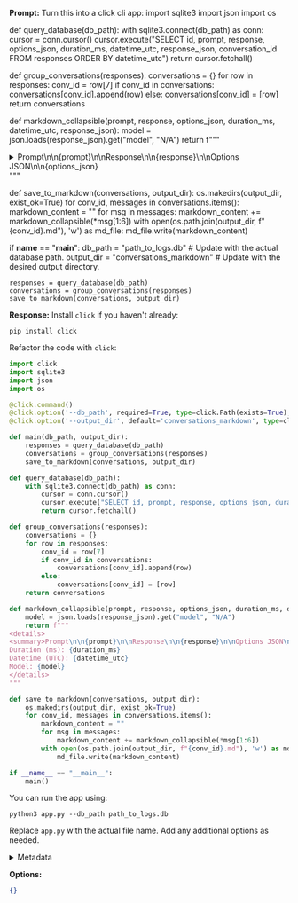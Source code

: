 **Prompt:**
Turn this into a click cli app: import sqlite3
import json
import os

def query_database(db_path):
    with sqlite3.connect(db_path) as conn:
        cursor = conn.cursor()
        cursor.execute("SELECT id, prompt, response, options_json, duration_ms, datetime_utc, response_json, conversation_id FROM responses ORDER BY datetime_utc")
        return cursor.fetchall()

def group_conversations(responses):
    conversations = {}
    for row in responses:
        conv_id = row[7]
        if conv_id in conversations:
            conversations[conv_id].append(row)
        else:
            conversations[conv_id] = [row]
    return conversations

def markdown_collapsible(prompt, response, options_json, duration_ms, datetime_utc, response_json):
    model = json.loads(response_json).get("model", "N/A")
    return f"""
<details>
<summary>Prompt\n\n{prompt}\n\nResponse\n\n{response}\n\nOptions JSON\n\n{options_json}</summary>
Duration (ms): {duration_ms}
Datetime (UTC): {datetime_utc}
Model: {model}
</details>
"""

def save_to_markdown(conversations, output_dir):
    os.makedirs(output_dir, exist_ok=True)
    for conv_id, messages in conversations.items():
        markdown_content = ""
        for msg in messages:
            markdown_content += markdown_collapsible(*msg[1:6])
        with open(os.path.join(output_dir, f"{conv_id}.md"), 'w') as md_file:
            md_file.write(markdown_content)

if __name__ == "__main__":
    db_path = "path_to_logs.db"  # Update with the actual database path.
    output_dir = "conversations_markdown"  # Update with the desired output directory.
    
    responses = query_database(db_path)
    conversations = group_conversations(responses)
    save_to_markdown(conversations, output_dir)

**Response:**
Install `click` if you haven't already:

```shell
pip install click
```

Refactor the code with `click`:

```python
import click
import sqlite3
import json
import os

@click.command()
@click.option('--db_path', required=True, type=click.Path(exists=True), help='Path to the SQLite database file.')
@click.option('--output_dir', default='conversations_markdown', type=click.Path(), help='Output directory for markdown files.')

def main(db_path, output_dir):
    responses = query_database(db_path)
    conversations = group_conversations(responses)
    save_to_markdown(conversations, output_dir)

def query_database(db_path):
    with sqlite3.connect(db_path) as conn:
        cursor = conn.cursor()
        cursor.execute("SELECT id, prompt, response, options_json, duration_ms, datetime_utc, response_json, conversation_id FROM responses ORDER BY datetime_utc")
        return cursor.fetchall()

def group_conversations(responses):
    conversations = {}
    for row in responses:
        conv_id = row[7]
        if conv_id in conversations:
            conversations[conv_id].append(row)
        else:
            conversations[conv_id] = [row]
    return conversations

def markdown_collapsible(prompt, response, options_json, duration_ms, datetime_utc, response_json):
    model = json.loads(response_json).get("model", "N/A")
    return f"""
<details>
<summary>Prompt\n\n{prompt}\n\nResponse\n\n{response}\n\nOptions JSON\n\n{options_json}</summary>
Duration (ms): {duration_ms}
Datetime (UTC): {datetime_utc}
Model: {model}
</details>
"""

def save_to_markdown(conversations, output_dir):
    os.makedirs(output_dir, exist_ok=True)
    for conv_id, messages in conversations.items():
        markdown_content = ""
        for msg in messages:
            markdown_content += markdown_collapsible(*msg[1:6])
        with open(os.path.join(output_dir, f"{conv_id}.md"), 'w') as md_file:
            md_file.write(markdown_content)

if __name__ == "__main__":
    main()
```

You can run the app using:

```shell
python3 app.py --db_path path_to_logs.db
```

Replace `app.py` with the actual file name. Add any additional options as needed.

<details><summary>Metadata</summary>

- Duration: 25536 ms
- Datetime: 2024-01-14T14:47:59.984535
- Model: gpt-4-1106-preview

</details>

**Options:**
```json
{}
```

